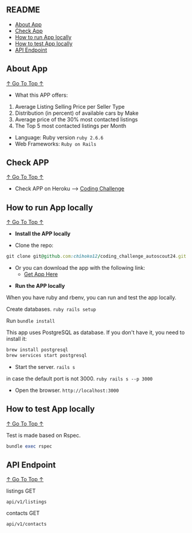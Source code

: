 ## README

- [About App](#about-app)
- [Check App](#check-app)
- [How to run App locally](#how-to-run-app-locally)
- [How to test App locally](#how-to-test-app-locally)
- [API Endpoint](#api-endpoint)


## About App
[↑ Go To Top ↑](#readme)

* What this APP offers:
1. Average Listing Selling Price per Seller Type
2. Distribution (in percent) of available cars by Make
3. Average price of the 30% most contacted listings
4. The Top 5 most contacted listings per Month

* Language: Ruby version  ``` ruby 2.6.6 ```
* Web Frameworks: ``` Ruby on Rails ```


## Check APP
[↑ Go To Top ↑](#readme)

* Check APP on Heroku -->  [Coding Challenge](https://coding-challenge-autoscout24.herokuapp.com/)


## How to run App locally
[↑ Go To Top ↑](#readme)

* **Install the APP locally**

- Clone the repo:
```ruby
git clone git@github.com:chihoko12/coding_challenge_autoscout24.git
```

- Or you can download the app with the following link:
  - [Get App Here](https://github.com/chihoko12/coding_challenge_autoscout24/archive/master.zip)


* **Run the APP locally**

When you have ruby and rbenv, you can run and test the app locally.

Create databases. ```ruby rails setup ```

Run ```bundle install```

This app uses PostgreSQL as database. If you don't have it, you need to install it:
```ruby
brew install postgresql
brew services start postgresql
```

* Start the server. ```rails s```

in case the default port is not 3000. ```ruby rails s --p 3000 ```

* Open the browser.
```http://localhost:3000```

## How to test App locally
[↑ Go To Top ↑](#readme)

Test is made based on Rspec.

```ruby
bundle exec rspec
```


## API Endpoint
[↑ Go To Top ↑](#readme)

listings GET
```
api/v1/listings
```

contacts GET
```
api/v1/contacts
```
